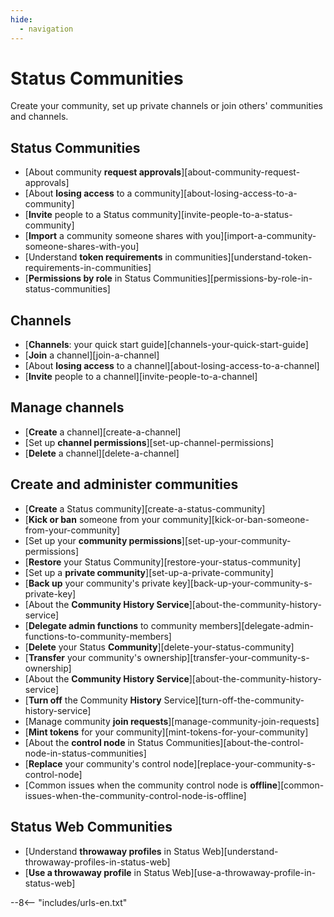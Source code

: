 ```yaml
---
hide:
  - navigation
---
```


# Status Communities

Create your community, set up private channels or join others' communities and channels.

## Status Communities

- [About community **request approvals**][about-community-request-approvals]
- [About **losing access** to a community][about-losing-access-to-a-community]
- [**Invite** people to a Status community][invite-people-to-a-status-community]
- [**Import** a community someone shares with you][import-a-community-someone-shares-with-you]
- [Understand **token requirements** in communities][understand-token-requirements-in-communities]
- [**Permissions by role** in Status Communities][permissions-by-role-in-status-communities]

## Channels

- [**Channels**: your quick start guide][channels-your-quick-start-guide]
- [**Join** a channel][join-a-channel]
- [About **losing access** to a channel][about-losing-access-to-a-channel]
- [**Invite** people to a channel][invite-people-to-a-channel]

## Manage channels

- [**Create** a channel][create-a-channel]
- [Set up **channel permissions**][set-up-channel-permissions]
- [**Delete** a channel][delete-a-channel]

## Create and administer communities

- [**Create** a Status community][create-a-status-community]
- [**Kick or ban** someone from your community][kick-or-ban-someone-from-your-community]
- [Set up your **community permissions**][set-up-your-community-permissions]
- [**Restore** your Status Community][restore-your-status-community]
- [Set up a **private community**][set-up-a-private-community]
- [**Back up** your community's private key][back-up-your-community-s-private-key]
- [About the **Community History Service**][about-the-community-history-service]
- [**Delegate admin functions** to community members][delegate-admin-functions-to-community-members]
- [**Delete** your Status **Community**][delete-your-status-community]
- [**Transfer** your community's ownership][transfer-your-community-s-ownership]
- [About the **Community History Service**][about-the-community-history-service]
- [**Turn off** the Community **History** Service][turn-off-the-community-history-service]
- [Manage community **join requests**][manage-community-join-requests]
- [**Mint tokens** for your community][mint-tokens-for-your-community]
- [About the **control node** in Status Communities][about-the-control-node-in-status-communities]
- [**Replace** your community's control node][replace-your-community-s-control-node]
- [Common issues when the community control node is **offline**][common-issues-when-the-community-control-node-is-offline]

## Status Web Communities

- [Understand **throwaway profiles** in Status Web][understand-throwaway-profiles-in-status-web]
- [**Use a throwaway profile** in Status Web][use-a-throwaway-profile-in-status-web]

--8<-- "includes/urls-en.txt"
